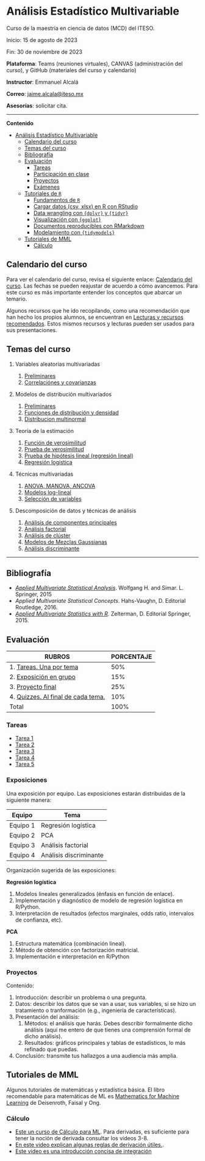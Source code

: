 # Análisis Estadístico Multivariable

Curso de la maestría en ciencia de datos (MCD) del ITESO.

Inicio: 15 de agosto de 2023

Fin: 30 de noviembre de 2023

**Plataforma**: Teams (reuniones virtuales), CANVAS (administración del curso), y GitHub (materiales del curso y calendario)

**Instructor**: Emmanuel Alcalá

**Correo**: <jaime.alcala@iteso.mx>

**Asesorías**: solicitar cita.

---

**Contenido**

- [Análisis Estadístico Multivariable](#análisis-estadístico-multivariable)
  - [Calendario del curso](#calendario-del-curso)
  - [Temas del curso](#temas-del-curso)
  - [Bibliografía](#bibliografía)
  - [Evaluación](#evaluación)
    - [Tareas](#tareas)
    - [Participación en clase](#participación-en-clase)
    - [Proyectos](#proyectos)
    - [Exámenes](#exámenes)
  - [Tutoriales de `R`](#tutoriales-de-r)
    - [Fundamentos de `R`](#fundamentos-de-r)
    - [Cargar datos (csv, xlsx) en R con RStudio](#cargar-datos-csv-xlsx-en-r-con-rstudio)
    - [Data wrangling con `{dplyr}` y `{tidyr}`](#data-wrangling-con-dplyr-y-tidyr)
    - [Visualización con `{ggplot}`](#visualización-con-ggplot)
    - [Documentos reproducibles con RMarkdown](#documentos-reproducibles-con-rmarkdown)
    - [Modelamiento con `{tidymodels}`](#modelamiento-con-tidymodels)
  - [Tutoriales de MML](#tutoriales-de-mml)
    - [Cálculo](#cálculo)

## Calendario del curso

Para ver el calendario del curso, revisa el siguiente enlace: [Calendario del curso](calendario_del_curso.md). Las fechas se pueden reajustar de acuerdo a cómo avancemos. Para este curso es más importante entender los conceptos que abarcar un temario.

Algunos recursos que he ido recopilando, como una recomendación que han hecho los propios alumnos, se encuentran en [Lecturas y recursos recomendados](lecturas_recursos.md). Estos mismos recursos y lecturas pueden ser usados para sus presentaciones.

## Temas del curso

1. Variables aleatorias multivariadas
   1. [Preliminares](https://nbviewer.org/github/jealcalat/AEM-ITESO/blob/main/tema_1/0-variables_cuantitativas.ipynb)
   2. [Correlaciónes y covarianzas](https://nbviewer.org/github/jealcalat/AEM-ITESO/blob/main/tema_1/1.1_correlaciones_covarianzas.ipynb)

2. Modelos de distribución multivariados
   
   1. [Preliminares](https://nbviewer.org/github/jealcalat/AEM-ITESO/blob/main/tema_2/2.0_preliminares.ipynb)
   2. [Funciones de distribución y densidad](https://nbviewer.org/github/jealcalat/AEM-ITESO/blob/main/tema_2/2.1_funciones_distribucion_densidad.ipynb)
   3. [Distribucion multinormal](https://nbviewer.org/github/jealcalat/AEM-ITESO/blob/main/tema_2/2.2_distribucion_multinormal.ipynb)

3. Teoría de la estimación

   1. [Función de verosimilitud](https://nbviewer.org/github/jealcalat/AEM-ITESO/blob/main/3_teoria_de_estimacion/3.1_funcion_verosimilitud.ipynb)
   2. [Prueba de verosimilitud](https://nbviewer.org/github/jealcalat/AEM-ITESO/blob/main/3_teoria_de_estimacion/3.2_prueba_verosimilitud.ipynb)
   3. [Prueba de hipótesis lineal (regresión lineal)](https://nbviewer.org/github/jealcalat/AEM-ITESO/blob/main/3_teoria_de_estimacion/3.3_prueba_hipotesis_lineal.ipynb)
   4. [Regresión logística](https://nbviewer.org/github/jealcalat/AEM-ITESO/blob/main/3_teoria_de_estimacion/3.4_regresion_logistica.ipynb)

4. Técnicas multivariadas

   1. [ANOVA, MANOVA, ANCOVA](https://nbviewer.org/github/jealcalat/AEM-ITESO/blob/main/4_tecnicas_multivariadas/4.1_anova_manova_ancova.ipynb)
   2. [Modelos log-lineal](https://nbviewer.org/github/jealcalat/AEM-ITESO/blob/main/4_tecnicas_multivariadas/4.2_modelos_log-lineal.ipynb)
   3. [Selección de variables](https://nbviewer.org/github/jealcalat/AEM-ITESO/blob/main/4_tecnicas_multivariadas/4.3_seleccion_de_variables)

5. Descomposición de datos y técnicas de análisis

   1. [Análisis de componentes principales](https://nbviewer.org/github/jealcalat/AEM-ITESO/blob/main/5_descomposicion_datos_tecnicas/5.1_analisis_de_componentes_principales.ipynb)
   2. [Análisis factorial](https://nbviewer.org/github/jealcalat/AEM-ITESO/blob/main/5_descomposicion_datos_tecnicas/5.2_analisis_factorial.ipynb)
   3. [Análisis de clúster](https://nbviewer.org/github/jealcalat/AEM-ITESO/blob/main/5_descomposicion_datos_tecnicas/5.3_analisis_de_cluster.ipynb)
   4. [Modelos de Mezclas Gaussianas]()
   5. [Análisis discriminante](https://nbviewer.org/github/jealcalat/AEM-ITESO/blob/main/5_descomposicion_datos_tecnicas/5.4_analisis_discriminante.ipynb)

---

## Bibliografía

- [_Applied Multivariate Statistical Analysis_](https://link.springer.com/content/pdf/10.1007/978-3-662-45171-7.pdf). Wolfgang H. and Simar. L. Springer, 2015
- _Applied Multivariate Statistical Concepts_. Hahs-Vaughn, D. Editorial Routledge, 2016.
- [_Applied Multivariate Statistics with R_](https://web.uniroma1.it/memotef/sites/default/files/file%20lezioni/102b_textbook.pdf). Zelterman, D. Editorial Springer, 2015.

## Evaluación

| RUBROS                                            | PORCENTAJE |
| ------------------------------------------------- | ---------- |
| 1. [Tareas. Una por tema](#tareas)                | 50%        |
| 2. [Exposición en grupo](#participación-en-clase) | 15%        |
| 3. [Proyecto final](#proyectos)                   | 25%        |
| 4. [Quizzes. Al final de cada tema.](#exámenes)   | 10%        |
| Total                                             | 100%       |

### Tareas

- [Tarea 1](tareas/tarea_1.md)
- [Tarea 2](tareas/tarea_2.md)
- [Tarea 3](tareas/tarea_3_pt1.md)
- [Tarea 4](tareas/tarea_4.md)
- [Tarea 5](tareas/tarea_5.md)

### Exposiciones

Una exposición por equipo. Las exposiciones estarán distribuidas de la siguiente manera:

| Equipo   | Tema                   |
| -------- | ---------------------- |
| Equipo 1 | Regresión logística    |
| Equipo 2 | PCA                    |
| Equipo 3 | Análisis factorial     |
| Equipo 4 | Análisis discriminante |

Organización sugerida de las exposiciones:

**Regresión logística**

1. Modelos lineales generalizados (énfasis en función de enlace).
2. Implementación y diagnóstico de modelo de regresión logística en R/Python.
3. Interpretación de resultados (efectos marginales, odds ratio, intervalos de confianza, etc).

**PCA**

1. Estructura matemática (combinación lineal).
2. Método de obtención con factorización matricial.
3. Implementación e interpretación en R/Python

### Proyectos

Contenido:

1. Introducción: describir un problema o una pregunta. 
2. Datos: describir los datos que se van a usar, sus variables, si se hizo un tratamiento o tranformación (e.g., ingeniería de características).
3. Presentación del análisis:
   1. Métodos: el análisis que harás. Debes describir formalmente dicho análisis (aquí me entero de que tienes una comprensión formal de dicho análisis).
   2. Resultados: gráficos principales y tablas de estadísticos, lo más refinado que puedas.
4. Conclusión: transmite tus hallazgos a una audiencia más amplia.


## Tutoriales de MML

Algunos tutoriales de matemáticas y estadística básica. El libro recomendable para matemáticas de ML es [Mathematics for Machine Learning](/refs/mml-book.pdf) de Deisenroth, Faisal y Ong.

### Cálculo

- [Este un curso de Cálculo para ML](https://www.youtube.com/watch?v=-J_GKa_2TPQ&list=PLiiljHvN6z193BBzS0Ln8NnqQmzimTW23&index=3). Para derivadas, es suficiente para tener la noción de derivada consultar los videos 3-8.
- [En este video explican algunas reglas de derivación útiles.](https://www.youtube.com/watch?v=aVNa-J8iB5I).
- [Este video es una introducción concisa de integración](https://www.youtube.com/watch?v=Ec-cGjh0Fr0)
